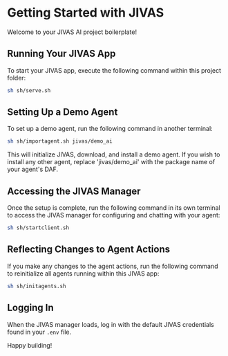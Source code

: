# Getting Started with JIVAS

Welcome to your JIVAS AI project boilerplate!

## Running Your JIVAS App

To start your JIVAS app, execute the following command within this project folder:

```sh
sh sh/serve.sh
```

## Setting Up a Demo Agent

To set up a demo agent, run the following command in another terminal:

```sh
sh sh/importagent.sh jivas/demo_ai
```

This will initialize JIVAS, download, and install a demo agent. If you wish to install any other agent, replace 'jivas/demo_ai' with the package name of your agent's DAF.

## Accessing the JIVAS Manager

Once the setup is complete, run the following command in its own terminal to access the JIVAS manager for configuring and chatting with your agent:

```sh
sh sh/startclient.sh
```

## Reflecting Changes to Agent Actions

If you make any changes to the agent actions, run the following command to reinitialize all agents running within this JIVAS app:

```sh
sh sh/initagents.sh
```

## Logging In

When the JIVAS manager loads, log in with the default JIVAS credentials found in your `.env` file.

Happy building!